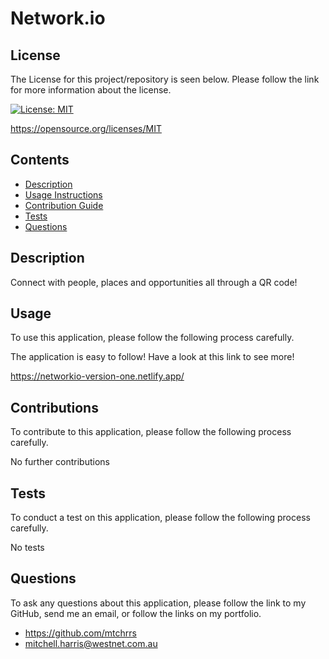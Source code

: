 # Network.io


  ## License 

  The License for this project/repository is seen below. Please follow the link for more information about the license.
  
  [![License: MIT](https://img.shields.io/badge/License-MIT-informational.svg)](https://opensource.org/licenses/MIT)

  https://opensource.org/licenses/MIT


  ## Contents

  * [Description](#description)
  * [Usage Instructions](#usage)
  * [Contribution Guide](#contributions)
  * [Tests](#tests)
  * [Questions](#questions)
  

  ## Description

 Connect with people, places and opportunities all through a QR code!


  ## Usage
  
  To use this application, please follow the following process carefully.

  The application is easy to follow! Have a look at this link to see more!

  https://networkio-version-one.netlify.app/


  ## Contributions
  
  To contribute to this application, please follow the following process carefully.

  No further contributions
  

  ## Tests 

  To conduct a test on this application, please follow the following process carefully.

  No tests


  ## Questions

  To ask any questions about this application, please follow the link to my GitHub, send me an email, or follow the links on my portfolio.
  
  * https://github.com/mtchrrs
  * mitchell.harris@westnet.com.au
